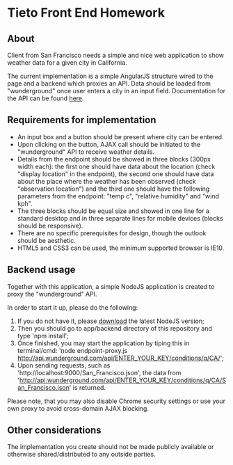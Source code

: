 # Tieto Front End Homework

## About
Client from San Francisco needs a simple and nice web application to show weather data for a given city in California. 

The current implementation is a simple AngularJS structure wired to the page and a backend which proxies an API. Data should be loaded from "wunderground" once user enters a 
city 
in an input field.
Documentation for the API can be found [here](http://www.wunderground.com/weather/api/d/docs).

## Requirements for implementation
* An input box and a button should be present where city can be entered.
* Upon clicking on the button, AJAX call should be initiated to the "wunderground" API to receive weather details.
* Details from the endpoint should be showed in three blocks (300px width each): the first one should have data about the location (check "display location" in the endpoint), the second one should have 
data about the place where the weather has been observed (check "observation location") and the third one should have the following parameters from the endpoint: "temp c", "relative humidity" and "wind 
kph".
* The three blocks should be equal size and showed in one line for a standard desktop and in three separate lines for mobile devices (blocks should be responsive).
* There are no specific prerequisites for design, though the outlook should be aesthetic.
* HTML5 and CSS3 can be used, the minimum supported browser is IE10.

## Backend usage
Together with this application, a simple NodeJS application is created to proxy the "wunderground" API.

In order to start it up, please do the following:
1. If you do not have it, please [download](http://www.nodejs.org) the latest NodeJS version;
2. Then you should go to app/backend directory of this repository and type 'npm install';
3. Once finished, you may start the application by tiping this in terminal/cmd: 'node endpoint-proxy.js http://api.wunderground.com/api/ENTER_YOUR_KEY/conditions/q/CA/';
4. Upon sending requests, such as 'http://localhost:9000/San_Francisco.json', the data from 'http://api.wunderground.com/api/ENTER_YOUR_KEY/conditions/q/CA/San_Francisco.json' 
is returned.

Please note, that you may also disable Chrome security settings or use your own proxy to avoid cross-domain AJAX blocking.

## Other considerations
The implementation you create should not be made publicly available or otherwise shared/distributed to any outside parties.
